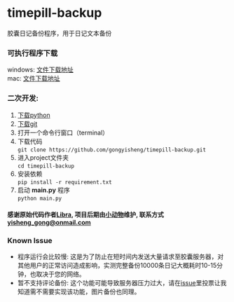 # timepill-backup
胶囊日记备份程序，用于日记文本备份 
### 可执行程序下载 
windows: [文件下载地址](https://github.com/gongyisheng/timepill-backup/releases/download/0.1.2/timepill-backup.exe)  
mac: [文件下载地址](https://github.com/gongyisheng/timepill-backup/releases/download/0.1.2/timepill-backup)  
### 二次开发:   
1. [下载python](https://www.python.org/)
2. [下载git](https://git-scm.com/downloads)
3. 打开一个命令行窗口（terminal）
4. 下载代码   
   `git clone https://github.com/gongyisheng/timepill-backup.git`
5. 进入project文件夹  
   `cd timepill-backup`
6. 安装依赖  
   `pip install -r requirement.txt`
7. 启动 **main.py** 程序  
   `python main.py`

#### 感谢原始代码作者[Libra](http://www.timepill.net/people/100699220), 项目后期由[小动物](http://timepill.net/people/100174502)维护, 联系方式 yisheng_gong@onmail.com

### Known Issue
- 程序运行会比较慢: 这是为了防止在短时间内发送大量请求至胶囊服务器，对其他用户的正常访问造成影响，实测完整备份10000条日记大概耗时10-15分钟，也取决于您的网络。
- 暂不支持评论备份: 这个功能可能导致服务器压力过大，请在[issue](https://github.com/gongyisheng/timepill-backup/issues/1)里投票让我知道需不需要实现该功能，图片备份也同理。